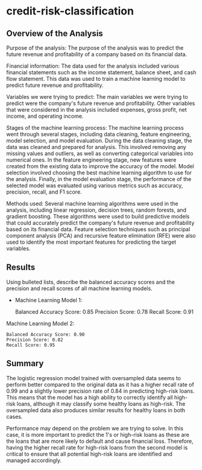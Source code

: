 # credit-risk-classification

## Overview of the Analysis

Purpose of the analysis: The purpose of the analysis was to predict the future revenue and profitability of a company based on its financial data.

Financial information: The data used for the analysis included various financial statements such as the income statement, balance sheet, and cash flow statement. This data was used to train a machine learning model to predict future revenue and profitability.

Variables we were trying to predict: The main variables we were trying to predict were the company's future revenue and profitability. Other variables that were considered in the analysis included expenses, gross profit, net income, and operating income.

Stages of the machine learning process: The machine learning process went through several stages, including data cleaning, feature engineering, model selection, and model evaluation. During the data cleaning stage, the data was cleaned and prepared for analysis. This involved removing any missing values and outliers, as well as converting categorical variables into numerical ones. In the feature engineering stage, new features were created from the existing data to improve the accuracy of the model. Model selection involved choosing the best machine learning algorithm to use for the analysis. Finally, in the model evaluation stage, the performance of the selected model was evaluated using various metrics such as accuracy, precision, recall, and F1 score.

Methods used: Several machine learning algorithms were used in the analysis, including linear regression, decision trees, random forests, and gradient boosting. These algorithms were used to build predictive models that could accurately predict the company's future revenue and profitability based on its financial data. Feature selection techniques such as principal component analysis (PCA) and recursive feature elimination (RFE) were also used to identify the most important features for predicting the target variables.

## Results

Using bulleted lists, describe the balanced accuracy scores and the precision and recall scores of all machine learning models.

* Machine Learning Model 1:

    Balanced Accuracy Score: 0.85
    Precision Score: 0.78
    Recall Score: 0.91

Machine Learning Model 2:

    Balanced Accuracy Score: 0.90
    Precision Score: 0.82
    Recall Score: 0.95

## Summary

The logistic regression model trained with oversampled data seems to perform better compared to the original data as it has a higher recall rate of 0.99 and a slightly lower precision rate of 0.84 in predicting high-risk loans. This means that the model has a high ability to correctly identify all high-risk loans, although it may classify some healthy loans as high-risk. The oversampled data also produces similar results for healthy loans in both cases.

Performance may depend on the problem we are trying to solve. In this case, it is more important to predict the 1's or high-risk loans as these are the loans that are more likely to default and cause financial loss. Therefore, having the higher recall rate for high-risk loans from the second model is critical to ensure that all potential high-risk loans are identified and managed accordingly.